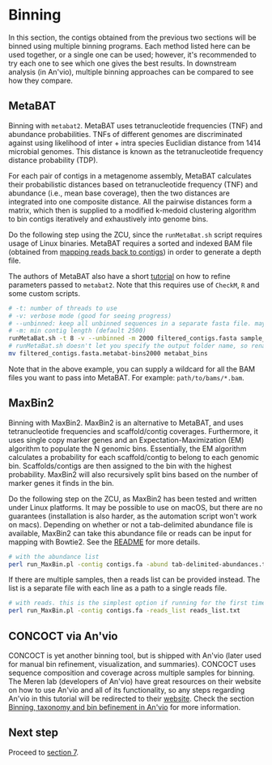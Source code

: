 # Binning

In this section, the contigs obtained from the previous two sections will be binned using multiple binning programs. Each method listed here can be used together, or a single one can be used; however, it's recommended to try each one to see which one gives the best results. In downstream analysis (in An'vio), multiple binning approaches can be compared to see how they compare.

## MetaBAT

Binning with `metabat2`. MetaBAT uses tetranucleotide frequencies (TNF) and abundance probabilities. TNFs of different genomes are discriminated against using likelihood of inter + intra species Euclidian distance from 1414 microbial genomes. This distance is known as the tetranucleotide frequency distance probability (TDP).

For each pair of contigs in a metagenome assembly, MetaBAT calculates their probabilistic distances based on tetranucleotide frequency (TNF) and abundance (i.e., mean base coverage), then the two distances are integrated into one composite distance. All the pairwise distances form a matrix, which then is supplied to a modified k-medoid clustering algorithm to bin contigs iteratively and exhaustively into genome bins.

Do the following step using the ZCU, since the `runMetaBat.sh` script requires usage of Linux binaries. MetaBAT requires a sorted and indexed BAM file (obtained from [mapping reads back to contigs][section4-link]) in order to generate a depth file.

The authors of MetaBAT also have a short [tutorial][metabat2-binning-tutorial-link] on how to refine parameters passed to `metabat2`. Note that this requires use of `CheckM`, `R` and some custom scripts.

```bash
# -t: number of threads to use
# -v: verbose mode (good for seeing progress)
# --unbinned: keep all unbinned sequences in a separate fasta file. may be useful later on
# -m: min contig length (default 2500)
runMetaBat.sh -t 8 -v --unbinned -m 2000 filtered_contigs.fasta sample_1.bam sample_2.bam sample_n.bam
# runMetaBat.sh doesn't let you specify the output folder name, so rename it like so
mv filtered_contigs.fasta.metabat-bins2000 metabat_bins
```

Note that in the above example, you can supply a wildcard for all the BAM files you want to pass into MetaBAT. For example: `path/to/bams/*.bam`.

## MaxBin2

Binning with MaxBin2. MaxBin2 is an alternative to MetaBAT, and uses tetranucleotide frequencies and scaffold/contig coverages. Furthermore, it uses single copy marker genes and an Expectation-Maximization (EM) algorithm to populate the N genomic bins. Essentially, the EM algorithm calculates a probability for each scaffold/contig to belong to each genomic bin. Scaffolds/contigs are then assigned to the bin with the highest probability. MaxBin2 will also recursively split bins based on the number of marker genes it finds in the bin.

Do the following step on the ZCU, as MaxBin2 has been tested and written under Linux platforms. It may be possible to use on macOS, but there are no guarantees (installation is also harder, as the automation script won't work on macs). Depending on whether or not a tab-delimited abundance file is available, MaxBin2 can take this abundance file or reads can be input for mapping with Bowtie2. See the [README][maxbin2-readme-link] for more details. 

```bash
# with the abundance list
perl run_MaxBin.pl -contig contigs.fa -abund tab-delimited-abundances.txt -out path/to/out/out
```

If there are multiple samples, then a reads list can be provided instead. The list is a separate file with each line as a path to a single reads file.

```bash
# with reads. this is the simplest option if running for the first time
perl run_MaxBin.pl -contig contigs.fa -reads_list reads_list.txt
```

## CONCOCT via An'vio

CONCOCT is yet another binning tool, but is shipped with An'vio (later used for manual bin refinement, visualization, and summaries). CONCOCT uses sequence composition and coverage across multiple samples for binning. The Meren lab (developers of An'vio) have great resources on their website on how to use An'vio and all of its functionality, so any steps regarding An'vio in this tutorial will be redirected to their [website][meren-lab-anvio-link]. Check the section [Binning, taxonomy and bin befinement in An'vio][section8-link] for more information.

## Next step

Proceed to [section 7][section7-link].

[section4-link]: ../section_4
[metabat2-binning-tutorial-link]: https://bitbucket.org/berkeleylab/metabat/wiki/Best%20Binning%20Practices
[maxbin2-readme-link]: https://downloads.jbei.org/data/microbial_communities/MaxBin/README.txt
[section7-link]: ../section_7
[meren-lab-anvio-link]: http://merenlab.org/software/anvio/
[section8-link]: ../section_8
